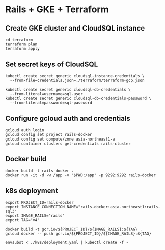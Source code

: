 # Rails + GKE + Terraform

## Create GKE cluster and CloudSQL instance

```
cd terraform
terraform plan
terraform apply
```

## Set secret keys of CloudSQL

```
kubectl create secret generic cloudsql-instance-credentials \
  --from-file=credentials.json=./terraform/terraform-gcp.json

kubectl create secret generic cloudsql-db-credentials \
  --from-literal=username=sql-user
kubectl create secret generic cloudsql-db-credentials-password \
  --from-literal=password=sql-password
```

## Configure gcloud auth and credentials

```
gcloud auth login
gcloud config set project rails-docker
gcloud config set compute/zone asia-northeast1-a
gcloud container clusters get-credentials rails-cluster
```

## Docker build

```
docker build -t rails-docker .
docker run -it -d -w /app -v "$PWD:/app" -p 9292:9292 rails-docker
```

## k8s deployment

```
export PROJECT_ID=rails-docker
export INSTANCE_CONNECTION_NAME="rails-docker:asia-northeast1:rails-sql3"
export IMAGE_RAILS="rails"
export TAG="v4"
```

```
docker build -t gcr.io/${PROJECT_ID}/${IMAGE_RAILS}:${TAG} .
gcloud docker -- push gcr.io/${PROJECT_ID}/${IMAGE_RAILS}:${TAG}

envsubst < ./k8s/deployment.yaml | kubectl create -f -
```
